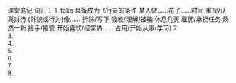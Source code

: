 课堂笔记
词汇：
    1.  take
        具备成为飞行员的条件
        某人做......花了......时间
        重视/认真对待
        (外貌或行为)像......
        拆除/写下
        吸收/理解/被骗
        休息几天
        雇佣/承担任务
        焕然一新
        接手/接管
        开始喜欢/经常做......
        占用/开始从事(学习)
    2.  
    3.  
    4.  
    5.  
    6.  
    7.  
    8.  